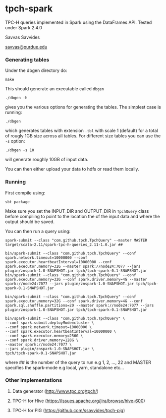 # tpch-spark

TPC-H queries implemented in Spark using the DataFrames API.
Tested under Spark 2.4.0

Savvas Savvides

savvas@purdue.edu


### Generating tables

Under the dbgen directory do:
```
make
```

This should generate an executable called `dbgen`
```
./dbgen -h
```

gives you the various options for generating the tables. The simplest case is running:
```
./dbgen
```
which generates tables with extension `.tbl` with scale 1 (default) for a total of rougly 1GB size across all tables. For different size tables you can use the `-s` option:
```
./dbgen -s 10
```
will generate roughly 10GB of input data.

You can then either upload your data to hdfs or read them locally.

### Running

First compile using:

```
sbt package
```

Make sure you set the INPUT_DIR and OUTPUT_DIR in `TpchQuery` class before compiling to point to the
location the of the input data and where the output should be saved.

You can then run a query using:

```
spark-submit --class "com.github.tpch.TpchQuery" --master MASTER target/scala-2.11/spark-tpc-h-queries_2.11-1.0.jar ##

bin/spark-submit --class "com.github.tpch.TpchQuery" --conf spark.network.timeout=10000000 --conf spark.executor.heartbeatInterval=10000000 --conf spark.executor.memory=32G --master spark://node24:7077 --jars plugin/znspark-1.0-SNAPSHOT.jar tpch/tpch-spark-0.1-SNAPSHOT.jar
bin/spark-submit --class "com.github.tpch.TpchQuery" --conf spark.executor.memory=32G --conf spark.driver.memory=4G --master spark://node24:7077 --jars plugin/znspark-1.0-SNAPSHOT.jar tpch/tpch-spark-0.1-SNAPSHOT.jar

bin/spark-submit --class "com.github.tpch.TpchQuery" --conf spark.executor.memory=32G --conf spark.driver.memory=4G --conf spark.sql.shuffle.partitions=20 --master spark://node24:7077 --jars plugin/znspark-1.0-SNAPSHOT.jar tpch/tpch-spark-0.1-SNAPSHOT.jar

bin/spark-submit --class "com.github.tpch.TpchQuery" \
--conf spark.submit.deployMode=cluster \
--conf spark.network.timeout=10000000 \
--conf spark.executor.heartbeatInterval=10000000 \
--conf spark.executor.memory=256G \
--conf spark.driver.memory=128G \
--master spark://node24:7077 \
--jars plugin/znspark-1.0-SNAPSHOT.jar \
tpch/tpch-spark-0.1-SNAPSHOT.jar

```

where ## is the number of the query to run e.g 1, 2, ..., 22
and MASTER specifies the spark-mode e.g local, yarn, standalone etc...



### Other Implementations

1. Data generator (http://www.tpc.org/tpch/)

2. TPC-H for Hive (https://issues.apache.org/jira/browse/hive-600)

3. TPC-H for PIG (https://github.com/ssavvides/tpch-pig)
